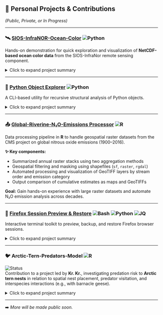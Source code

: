 
<!--
**ddu-rodwolf/ddu-rodwolf** is a ✨ _special_ ✨ repository because its `README.md` (this file) appears on your GitHub profile.

Here are some ideas to get you started:

- 🔭 I’m currently working on ...
- 🌱 I’m currently learning ...
- 👯 I’m looking to collaborate on ...
- 🤔 I’m looking for help with ...
- 💬 Ask me about ...
- 📫 How to reach me: ...
- 😄 Pronouns: ...
- ⚡ Fun fact: ...
-->

## 📁 Personal Projects & Contributions  
*(Public, Private, or In Progress)*

---

### 🛰️ [**SIOS-InfraNOR-Ocean-Color**](https://github.com/ddu-rodwolf/SIOS-InfraNOR-Ocean-Color) ![Python](https://img.shields.io/badge/language-Python-blue)  
Hands-on demonstration for quick exploration and visualization of **NetCDF-based ocean color data** from the SIOS-InfraNor remote sensing component.

<details>
<summary>Click to expand project summary</summary>
&nbsp;

🧭 This project showcases how to explore and analyze remote sensing data stored in **NetCDF4** format using Python, with a focus on **phytoplankton biomass estimation** via **Chlorophyll-a (CHL-a)** concentrations.  

📡 The dataset used is the **first remote sensing product released** by [NERSC](https://nersc.no/) under the **SIOS-InfraNor** initiative — a distributed research infrastructure for long-term environmental monitoring in Svalbard.  

📈 The script includes spatial plotting and a basic biomass estimation using a user-defined mixed layer depth (MLD), meant for exploratory and illustrative purposes.

<table>
<tr>
<td width="50%" valign="top">

<b>✨ Key components:</b>  
- Loading remote sensing CHL-a data via NetCDF4  
- Plotting spatial distribution with masked invalid data  
- Estimating biomass using CHL-a × MLD × grid cell area  
- Minimal setup, reusable for similar Arctic datasets

</td>
<td width="50%" valign="top">

<b>🖥️ Sea water Chl-a concentration around Svalbard:</b>  
<p align="center">
<a href="https://raw.githubusercontent.com/ddu-rodwolf/SIOS-InfraNOR-Ocean-Color/main/Figures/Chl-a_concentration_Svalbard_01.png">
  <img src="https://raw.githubusercontent.com/ddu-rodwolf/SIOS-InfraNOR-Ocean-Color/main/Figures/Chl-a_concentration_Svalbard_01.png" width="300"/>
</a>
</p>

</td>
</tr>
</table>

**Focus:** Fast prototyping, accessibility of Arctic Earth Observation data, and educational outreach.

</details>

---

### 🔧 [**Python Object Explorer**](https://github.com/ddu-rodwolf/Python-Object-Explorer) ![Python](https://img.shields.io/badge/language-Python-blue)
A CLI-based utility for recursive structural analysis of Python objects.  
<details>
<summary>Click to expand project summary</summary>
&nbsp;

This project provides a structured, richly formatted exploration of Python objects, suitable for researchers and developers working with unfamiliar libraries or dynamically generated code.

**✨ Key features:**  
- 🔍 Deep introspection of objects, classes, modules, and inheritance chains  
- 🧩 Recursively traverses attributes and `__mro__`  
- 🌈 Colored, indented, and grouped output via [rich](https://github.com/Textualize/rich)  
- 📚 Markdown export and optional file output for documentation or sharing  
- 🧪 Usable within:
  - Jupyter/IPython (%explore_more)
  - A CLI script (python test_my_functions.py ...) 

Originally developed as a personal research tool to complement RE workflows and ontology inspection tasks.

**📌 Project Status:** 🧪 Internal project – actively evolving toward public release.
<table>
<tr>
<td width="60%" valign="top">

✅ Planned next steps:
- JSON/YAML-based color palettes  
- More robust error handling  
- Cleaner CLI wrapper  

</td>
<td width="40%" valign="top">

🖥️ Output Example:  
<p align="center">
<a href="https://raw.githubusercontent.com/ddu-rodwolf/Python-Object-Explorer/main/Figures/Explore_python_object.png">
  <img src="https://raw.githubusercontent.com/ddu-rodwolf/Python-Object-Explorer/main/Figures/Explore_python_object.png" width="300"/>
</a>
</p>

</td>
</tr>
</table>

**🧑‍💻 Tech stack:** Python, `rich`, Reflection & inspection (`inspect`, `__mro__`, etc.), IPython magics

</details>

---

### 📤 [**Global-Riverine-N₂O-Emissions Processor**](https://github.com/ddu-rodwolf/Global-Riverine-N2O-Emissions)  ![R](https://img.shields.io/badge/language-R-blue)
Data processing pipeline in **R** to handle geospatial raster datasets from the CMS project on global nitrous oxide emissions (1900–2016).

**✨ Key components:**  
- Summarized annual raster stacks using two aggregation methods  
- Geospatial filtering and masking using shapefiles (`sf`, `raster`, `rgdal`)  
- Automated processing and visualization of GeoTIFF layers by stream order and emission category  
- Output comparison of cumulative estimates as maps and GeoTIFFs  

**Goal:** Gain hands-on experience with large raster datasets and automate N₂O emission analysis across decades.

---

### 🦊 [**Firefox Session Preview & Restore**](https://github.com/ddu-rodwolf/Firefox-Session-Preview-Restore) ![Bash](https://img.shields.io/badge/language-Bash-green) ![Python](https://img.shields.io/badge/language-Python-blue) ![JQ](https://img.shields.io/badge/tool-jq-yellow)
Interactive terminal toolkit to preview, backup, and restore Firefox browser sessions.  
<details>
<summary>Click to expand project summary</summary>
&nbsp;

Fills a gap in Firefox and other browsers by letting you **safely inspect and recover sessions** — even when the built-in “Restore Session” fails or you’ve accidentally started a new one. Also handy for digging into past browsing history months later.

**✨ Key features:**  
- 📂 **Session selection** by profile and date (supports `_pre-restore` snapshots)  
- 🖥 **Interactive preview** of windows, groups and tabs with 256-color ANSI highlighting and configurable palettes  
- 🧩 `jq`-powered structured parsing via `jq_preview_with_groups.jq` for robust extraction of windows/groups/tabs  
- 🐍 **Python decoder** `decode_jsonlz4.py` to safely decompress Firefox `*.jsonlz4` session files (uses `lz4.block`)  
- 💾 **Safe restore flow** — backs up the current session before restoring and offers confirm prompts  
- 📄 **Markdown export** option for saved previews (good for documentation or audit trails)  
- 🛠 Modular scripts: `preview_firefox_session.sh`, `restore_firefox_session.sh`, and supportive helpers

**Use cases:**  
- Recover from “wrong button” mistakes  
- Mine past sessions for research or lost references  
- Manage multiple profiles with many tab groups  
- (Planned) Extend to Microsoft Edge

**🧑‍💻 Tech stack:** Bash, `jq`, Python (`lz4`)

</details>

---

### 🐦 Arctic-Tern-Predators-Model ![R](https://img.shields.io/badge/language-R-blue)
![Status](https://img.shields.io/badge/status-private-yellow)  
Contribution to a project led by **Kr. Kr.**, investigating predation risk to **Arctic tern nests** in relation to spatial nest placement, predator visitation, and interspecies interactions (e.g., with barnacle geese).
<details>
<summary>Click to expand project summary</summary>
&nbsp;

🧠 The analytical approach and model architecture were conceived and developed by **Kr. Kr.**  
🧩 Contribution was provided through a utility that trialed parameter combinations — combining loops and convergence controls — to identify stable model configurations and resolve convergence issues.

**✨ Key methods:**  
- Survival analysis using **Cox Proportional Hazards Models** with time-dependent covariates  
- Predator visitation modeled with **Zero-inflated Binomial GLMs**  
- Model fitting via **Maximum Likelihood Estimation**, selection using **AIC**  
- R packages: `survival`, `survminer`, `optim`  

**Focus:** Investigating how predator pressure varies with goose behavior and proximity to Arctic tern colonies.

</details>

---

➡️ *More will be made public soon.* <!-- — feel free to [get in touch](mailto:your.email@example.com) for details. -->


